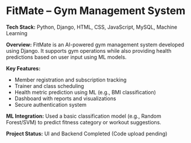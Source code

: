 # FitMate – Gym Management System

**Tech Stack:** Python, Django, HTML, CSS, JavaScript, MySQL, Machine Learning

**Overview:**
FitMate is an AI-powered gym management system developed using Django. It supports gym operations while also providing health predictions based on user input using ML models.

**Key Features:**
- Member registration and subscription tracking
- Trainer and class scheduling
- Health metric prediction using ML (e.g., BMI classification)
- Dashboard with reports and visualizations
- Secure authentication system

**ML Integration:**
Used a basic classification model (e.g., Random Forest/SVM) to predict fitness category or workout suggestions.

**Project Status:** UI and Backend Completed (Code upload pending)
